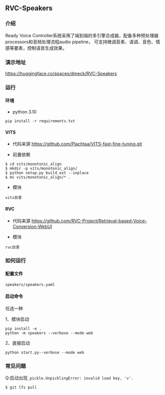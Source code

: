 ## RVC-Speakers
### 介绍

Ready Voice Controller系统采用了端到端的多引擎合成器，配备多种预处理器processors和音频处理流程audio pipeline，
可支持微调音素、语调、音色、情感等要素，控制语音生成效果。

### 演示地址
https://huggingface.co/spaces/dmeck/RVC-Speakers


### 运行
#### 环境
- python 3.10
```shell
pip install -r requirements.txt
```

#### VITS
- 代码来源 https://github.com/Plachtaa/VITS-fast-fine-tuning.git

- 前置依赖
```shell
$ cd vits/monotonic_align
$ mkdir -p vits/monotonic_align/
$ python setup.py build_ext --inplace
$ mv vits/monotonic_align/* .

```
- 模块
``` 
vits目录
```
 
#### RVC

- 代码来源  https://github.com/RVC-Project/Retrieval-based-Voice-Conversion-WebUI

- 模块
``` 
rvc目录
```

### 如何运行

#### 配置文件
    speakers/speakers.yaml

#### 启动命令
任选一种

1、模块启动

```shell
pip install -e .
python -m speakers --verbose --mode web
```
2、直接启动
```shell
python start.py--verbose --mode web
```


### 常见问题

Q:启动出现`_pickle.UnpicklingError: invalid load key, 'v'.`

```shell
$ git lfs pull 
```